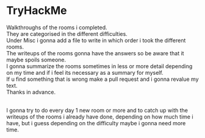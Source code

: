 # TryHackMe
Walkthroughs of the rooms i completed.<br>
They are categorised in the different difficulties.<br>
Under Misc i gonna add a file to write in which order i took the different rooms.<br>
The writeups of the rooms gonna have the answers so be aware that it maybe spoils someone.<br>
I gonna summarize the rooms sometimes in less or more detail depending on my time and if i feel its necessary as a summary for myself.<br>
If u find something that is wrong make a pull request and i gonna revalue my text.<br>
Thanks in advance.<br><br>

I gonna try to do every day 1 new room or more and to catch up with the writeups of the rooms i already have done, depending on how much time i have, but i guess depending on the difficulty maybe i gonna need more time.


